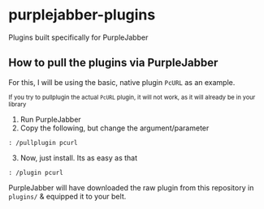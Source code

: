 # purplejabber-plugins
Plugins built specifically for PurpleJabber 

## How to pull the plugins via PurpleJabber
For this, I will be using the basic, native plugin `PcURL` as an example.

<sup>If you try to pullplugin the actual `PcURL` plugin, it will not work, as it will already be in your library</sup>
1. Run PurpleJabber
2. Copy the following, but change the argument/parameter
```
: /pullplugin pcurl
```
3. Now, just install. Its as easy as that
```
: /plugin pcurl
```
PurpleJabber will have downloaded the raw plugin from this repository in `plugins/` & equipped it to your belt.

